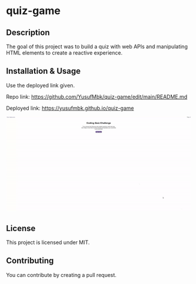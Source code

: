 # quiz-game

## Description

The goal of this project was to build a quiz with web APIs and manipulating HTML elements to create a reactive experience.

## Installation & Usage

Use the deployed link given.

Repo link: https://github.com/YusufMbk/quiz-game/edit/main/README.md

Deployed link: https://yusufmbk.github.io/quiz-game

![gif of deployed site](quiz.gif)

## License

This project is licensed under MIT.

## Contributing

You can contribute by creating a pull request.





